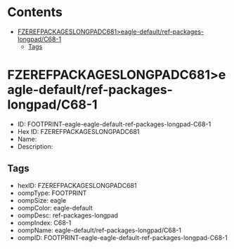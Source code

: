 



Contents
========

* [FZEREFPACKAGESLONGPADC681>eagle-default/ref-packages-longpad/C68-1](#fzerefpackageslongpadc681eagle-defaultref-packages-longpadc68-1)
	* [Tags](#tags)

# FZEREFPACKAGESLONGPADC681>eagle-default/ref-packages-longpad/C68-1

- ID: FOOTPRINT-eagle-eagle-default-ref-packages-longpad-C68-1
- Hex ID: FZEREFPACKAGESLONGPADC681
- Name: 
- Description: 

## Tags

- hexID: FZEREFPACKAGESLONGPADC681
- oompType: FOOTPRINT
- oompSize: eagle
- oompColor: eagle-default
- oompDesc: ref-packages-longpad
- oompIndex: C68-1
- oompName: eagle-default/ref-packages-longpad/C68-1
- oompID: FOOTPRINT-eagle-eagle-default-ref-packages-longpad-C68-1
